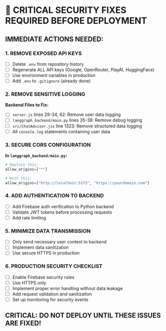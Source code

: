 # 🚨 CRITICAL SECURITY FIXES REQUIRED BEFORE DEPLOYMENT

## IMMEDIATE ACTIONS NEEDED:

### 1. **REMOVE EXPOSED API KEYS**
- [ ] Delete `.env` from repository history
- [ ] Regenerate ALL API keys (Google, OpenRouter, PlayAI, HuggingFace)
- [ ] Use environment variables in production
- [ ] Add `.env` to `.gitignore` (already done)

### 2. **REMOVE SENSITIVE LOGGING**
**Backend Files to Fix:**
- [ ] `server.js` lines 29-34, 62: Remove user data logging
- [ ] `langgraph_backend/main.py` lines 35-38: Remove debug logging
- [ ] `src/ChatAdvisor.jsx` line 1323: Remove structured data logging
- [ ] All `console.log` statements containing user data

### 3. **SECURE CORS CONFIGURATION**
**In `langgraph_backend/main.py`:**
```python
# Replace this:
allow_origins=["*"]

# With this:
allow_origins=["http://localhost:5173", "https://yourdomain.com"]
```

### 4. **ADD AUTHENTICATION TO BACKEND**
- [ ] Add Firebase auth verification to Python backend
- [ ] Validate JWT tokens before processing requests
- [ ] Add rate limiting

### 5. **MINIMIZE DATA TRANSMISSION**
- [ ] Only send necessary user context to backend
- [ ] Implement data sanitization
- [ ] Use secure HTTPS in production

### 6. **PRODUCTION SECURITY CHECKLIST**
- [ ] Enable Firebase security rules
- [ ] Use HTTPS only
- [ ] Implement proper error handling without data leakage
- [ ] Add request validation and sanitization
- [ ] Set up monitoring for security events

## CRITICAL: DO NOT DEPLOY UNTIL THESE ISSUES ARE FIXED!
